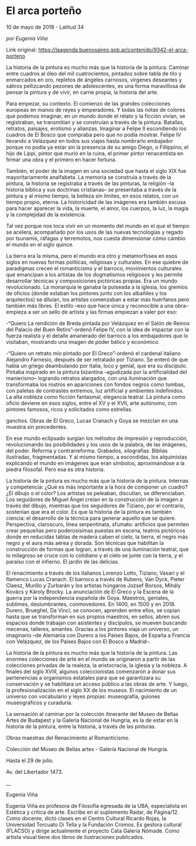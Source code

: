# El arca porteño



10 de mayo de 2018 - Latitud 34

_por  Eugenia Viña_

Link original: https://laagenda.buenosaires.gob.ar/contenido/9342-el-arca-porteno



La historia de la pintura es mucho más que la historia de la pintura. Caminar entre cuadros al óleo del mil cuatrocientos, pintados sobre tabla de tilo y enmarcados en oro, repletos de ángeles carnosos, vírgenes deseantes y sátiros pellizcando pezones de adolescentes, es una forma maravillosa de pensar la pintura y de vivir, en carne propia, la historia del arte.




Para empezar, su contexto. El comienzo de las grandes colecciones europeas en manos de reyes y emperadores. Y todas las notas de colores que podemos imaginar, en un mundo donde el relato y la ficción vivían, se registraban, se transmitían y se construían a través de la pintura. Batallas, retratos, paisajes, erotismo y alianzas. Imaginar a Felipe II escondiendo los cuadros de El Bosco que compraba pero que no podía mostrar. Felipe IV llevando a Velázquez en todos sus viajes hasta nombrarlo embajador porque no podía ya estar sin la presencia de su amigo Diego, o Fillippino, el hijo de Lippi, pintor que murió en la ruina, el primer pintor renacentista en firmar una obra y el primero en hacer fortuna.




También, el poder de la imagen en una sociedad que hasta el siglo XIX fue mayoritariamente analfabeta. La memoria se construía a través de la pintura, la historia se registraba a través de las pinturas, la religión –la historia bíblica y sus doctrinas cristianas– se presentaba a través de la pintura y al mismo tiempo, la belleza sin límites, en esos relatos, con un tiempo propio, eterna. La historicidad de las imágenes era también excusa para hacer aparecer la vida, la muerte, el amor, los cuerpos, la luz, la magia y la complejidad de la existencia.




Tal vez porque nos toca vivir en un momento del mundo en el que el tiempo se acelera, acompañado por los usos de las nuevas tecnologías y regado por tsunamis, ráfagas y terremotos, nos cuesta dimensionar cómo cambio el mundo en el siglo quince.




La tierra era la misma, pero el mundo era otro y metamorfosea en esos siglos en nuevas formas políticas, religiosas y culturales. En ese quiebre de paradigmas crecen el romanticismo y el barroco, movimientos culturales que emancipan a los artistas de los dogmatismos religiosos y les permite desarrollar técnicas y composiciones pictóricas propias. Era un mundo revolucionado. La monarquía le ganaba la pulseada a la iglesia, los gremios de oficios (donde estaban los pintores junto con los albañiles y los arquitectos) se diluían, los artistas comenzaban a estar más huérfanos pero también más libres. El estilo –eso que hace única y reconocible a una obra– empieza a ser un sello de artista y las firmas empiezan a valer por eso:




-“Quiero La rendición de Breda pintada por Velázquez en el Salón de Reinos del Palacio del Buen Retiro”-ordenó Felipe IV, con la idea de impactar con la fuerza realista y el detalle amanerado del barroco a los embajadores que lo visitaban, mostrando una imagen de poder bélico y económico.




-“Quiero un retrato mío pintado por El Greco”-ordenó el cardenal italiano Alejandro Farnesio, después de ser retratado por Tiziano. Se enteró de que había un griego deambulando por Italia, loco y genial, que era su discípulo. Pintaba inspirado en la pintura bizantina –agudizada por la artificialidad del manierismo– logrando retratos alargados, con una iluminación que transformaba los rostros en apariciones con fondos negros como tumbas, con paletas de contrastes extremos, luz artificial y ambientes indefinidos. La alta nobleza como ficción fantasmal, elegancia teatral. La pintura como oficio deviene en esos siglos, entre el XV y el XVII, arte autónomo, con pintores famosos, ricos y solicitados como estrellas.




ganchos. Obras de El Greco, Lucas Cranach y Goya se mezclan en una muestra sin precedentes.




En ese mundo eclipsado surgían los métodos de impresión y reproducción, revolucionando las posibilidades y los usos de la palabra, de las imágenes, del poder. Reforma y contrarreforma. Grabados, xilografías. Biblias ilustradas, fragmentadas. Y al mismo tiempo, a escondidas, los alquimistas explicando el mundo en imágenes que eran símbolos, aproximándose a la piedra filosofal. Pero esa es otra historia.




La historia de la pintura es mucho más que la historia de la pintura. Internas y competencia: ¿Qué es más importante a la hora de componer un cuadro? ¿El dibujo o el color? Los artistas se peleaban, discutían, se diferenciaban. Los seguidores de Miguel Ángel creían en la construcción de la imagen a través del dibujo, mientras que los seguidores de Tiziano, por el contrario, sostenían que era el color. Es que la historia de la pintura es también ciencia: el desarrollo de la técnica para generar aquello que se quiere. Perspectiva, claroscuro, línea serpentinata, sfumato: artificios que permiten crear pequeñas pero poderosísimas puestas en escena, teatros pictóricos donde en reducidas tablas de madera caben el cielo, la tierra, el negro más negro y el aura más aérea y dorada. Son técnicas que habilitan la construcción de formas que logran, a través de una iluminación teatral, que lo milagroso se cruce con lo cotidiano y el cielo se junte con la tierra, y el paraíso con el infierno. El jardín de las delicias.




El renacimiento a través de los italianos Lorenzo Lotto, Tiziano, Vasari y el flamenco Lucas Cranach. El barroco a través de Rubens, Van Dyck, Pieter Claesz, Murillo y Zurbarán y los artistas húngaros Jozsef Borsos, Mihály Kovács y Károly Brocky. La anunciación de El Greco y la Escena de la guerra por la independencia española de Goya. Maestros, geniales, sublimes, deslumbrantes, conmovedores. En 1400, en 1500 y en 2018. Durero, Brueghel, Da Vinci, se conocen, aprenden entre ellos, se copian hasta que se transforman en sus propios maestros, en sellos, abren sus espacios donde trabajan con asistentes y discípulos, se mueven buscando mecenas, talleres, amantes. Gracias a los pintores viaja un universo, un imaginario –de Alemania con Durero a los Países Bajos, de España a Francia con Velázquez, de los Países Bajos con El Bosco a Madrid–.




La historia de la pintura es mucho más que la historia de la pintura. Las enormes colecciones de arte en el mundo se originaron a partir de las colecciones privadas de la realeza, la aristocracia, la iglesia y la nobleza. A finales del siglo XVIII, algunos coleccionistas comenzaron a donar sus pertenencias a organismos estatales para que se garantizara su conservación y se habilitara un acceso público a las obras de arte. Y luego, la profesionalización en el siglo XX de los museos. El nacimiento de un universo con vocabulario y leyes propias: museografía, guiones museográficos y curaduría.




La sensación al caminar por la colección itinerante del Museo de Bellas Artes de Budapest y la Galería Nacional de Hungría, es la de estar en la historia de la pintura, entre la historia, a través de las pinturas.




Obras maestras del Renacimiento al Romanticismo.




Colección del Museo de Bellas artes - Galería Nacional de Hungría.




Hasta el 29 de julio.




Av. del Libertador 1473.




\_\_




Eugenia Viña




Eugenia Viña es profesora de Filosofía egresada de la UBA, especialista en Estética y crítica de arte. Escribe en el suplemento Radar, de Página/12. Como docente, dictó clases en el Centro Cultural Ricardo Rojas, la Universidad Torcuato Di Tella y la Fundación Cromos. Es gestora cultural (FLACSO) y dirige actualmente el proyecto Cata Galería Nómade. Como artista visual tiene dos libros de ilustraciones publicados.




